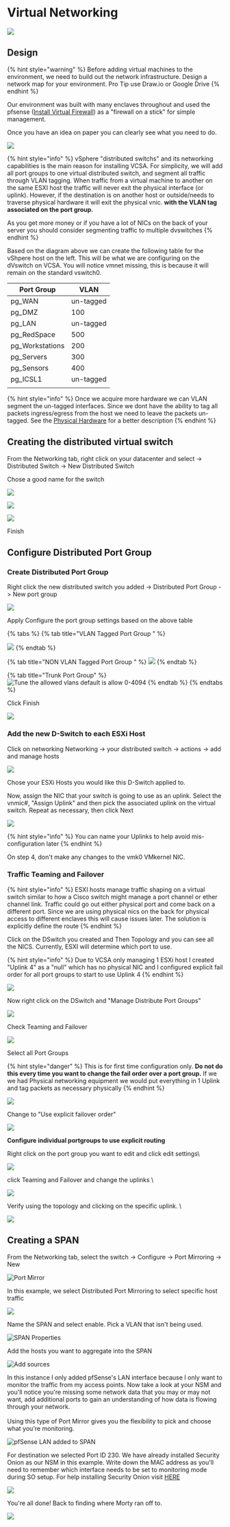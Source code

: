 # Virtual Networking

![](<../../.gitbook/assets/image (74).png>)

## Design

{% hint style="warning" %}
Before adding virtual machines to the environment, we need to build out the network infrastructure. Design a network map for your environment. Pro Tip use Draw.io or Google Drive
{% endhint %}

Our environment was built with many enclaves throughout and used the pfsense ([Install Virtual Firewall](install-virtual-firewall.md)) as a "firewall on a stick" for simple management.&#x20;

Once you have an idea on paper you can clearly see what you need to do.&#x20;

![](<../../.gitbook/assets/image (3).png>)

{% hint style="info" %}
vSphere "distributed switchs" and its networking capabilities is the main reason  for installing VCSA. For simplicity, we will add all port groups to one virtual distributed switch, and segment all traffic through VLAN tagging. When traffic from a virtual machine to another on the same ESXI host the traffic will never exit the physical interface (or uplink). However, if the destination is on another host or outside/needs to traverse physical hardware it will exit the physical vnic.  **with the VLAN tag associated on the port group.**

As you get more money or if you have a lot of NICs on the back of your server you should consider segmenting traffic to multiple dvswitches&#x20;
{% endhint %}

Based on the diagram above we can create the following table for the vShpere host on the left. This will be what we are configuring on the dVswitch on VCSA. You will notice vmnet missing, this is because it will remain on the standard vswitch0.

| Port Group       | VLAN       |
| ---------------- | ---------- |
| pg\_WAN          | un-tagged  |
| pg\_DMZ          | 100        |
| pg\_LAN          | un-tagged  |
| pg\_RedSpace     | 500        |
| pg\_Workstations | 200        |
| pg\_Servers      | 300        |
| pg\_Sensors      | 400        |
| pg\_ICSL1        | un-tagged  |
|                  |            |

{% hint style="info" %}
Once we acquire more hardware we can VLAN segment the un-tagged interfaces. Since we dont have the ability to tag all packets ingress/egress from the host we need to leave the packets un-tagged. See the [Physical Hardware](physical-hardware.md#network-equipment) for a better description
{% endhint %}

## Creating the distributed virtual switch

From the Networking tab, right click on your datacenter and select -> Distributed Switch -> New Distributed Switch

Chose a good name for the switch&#x20;

![](<../../.gitbook/assets/image (18).png>)

![](<../../.gitbook/assets/image (38).png>)

![](<../../.gitbook/assets/image (71).png>)

Finish

## Configure Distributed Port Group

### Create Distributed Port Group

Right click the new distributed switch you added -> Distributed Port Group -> New port group

![](<../../.gitbook/assets/image (47).png>)

Apply Configure the port group settings based on the above table

{% tabs %}
{% tab title="VLAN Tagged Port Group " %}


![](<../../.gitbook/assets/image (14).png>)
{% endtab %}

{% tab title="NON VLAN Tagged Port Group " %}
![](<../../.gitbook/assets/image (5).png>)
{% endtab %}

{% tab title="Trunk Port Group" %}
![Tune the allowed vlans default is allow 0-4094](<../../.gitbook/assets/image (10).png>)
{% endtab %}
{% endtabs %}

Click Finish

![](<../../.gitbook/assets/image (91).png>)

### Add the new D-Switch to each ESXi Host

Click on networking Networking -> your distributed switch -> actions -> add and manage hosts

![](<../../.gitbook/assets/image (36).png>)

Chose your ESXi Hosts you would like this D-Switch applied to.&#x20;

Now, assign the NIC that your switch is going to use as an uplink. Select the vnmic#, "Assign Uplink" and then pick the associated uplink on the virtual switch. Repeat as necessary, then click Next

![](<../../.gitbook/assets/image (11).png>)

{% hint style="info" %}
You can name your Uplinks to help avoid mis-configuration later &#x20;
{% endhint %}

On step 4, don't make any changes to the vmk0 VMkernel NIC.&#x20;

### Traffic Teaming and Failover

{% hint style="info" %}
ESXI hosts manage traffic shaping on a virtual switch similar to how a Cisco switch might manage a port channel or ether channel link. Traffic could go out either physical port and come back on a different port. Since we are using physical nics on the back for physical access to different enclaves this will cause issues later. The solution is explicitly define the route&#x20;
{% endhint %}

Click on the DSwitch you created and Then Topology and you can see all the NICS. Currently, ESXI will determine which port to use.&#x20;

{% hint style="info" %}
Due to VCSA only managing 1 ESXi host I created "Uplink 4" as a "null"  which has no physical NIC and I configured explicit fail order for all port groups to start to use Uplink 4
{% endhint %}

![](<../../.gitbook/assets/image (80).png>)

Now right click on the DSwitch and "Manage Distribute Port Groups"

![](<../../.gitbook/assets/image (61).png>)

Check Teaming and Failover

![](<../../.gitbook/assets/image (52).png>)

Select all Port Groups&#x20;

{% hint style="danger" %}
This is for first time configuration only. **Do not do this every time you want to change the fail order over a port group.** If we we had Physical networking equipment we would put everything in 1 Uplink and tag packets as necessary physically&#x20;
{% endhint %}

![](<../../.gitbook/assets/image (88).png>)

Change to "Use explicit failover order"

![](<../../.gitbook/assets/image (55).png>)

**Configure individual portgroups to use explicit routing** &#x20;

Right click on the port group you want to edit and click edit settings\


![](<../../.gitbook/assets/image (57).png>)

click Teaming and Failover and change the uplinks \


![](<../../.gitbook/assets/image (59).png>)

Verify using the topology and clicking on the specific uplink. \


![](<../../.gitbook/assets/image (21).png>)

## Creating a SPAN&#x20;

From the Networking tab, select the switch -> Configure -> Port Mirroring -> New

![Port Mirror](<../../.gitbook/assets/image (107).png>)

In this example, we select Distributed Port Mirroring to select specific host traffic&#x20;

![](<../../.gitbook/assets/image (104).png>)

Name the SPAN and select enable. Pick a VLAN that isn't being used.&#x20;

![SPAN Properties](<../../.gitbook/assets/image (102).png>)

Add the hosts you want to aggregate into the SPAN

![Add sources](<../../.gitbook/assets/image (108).png>)

In this instance I only added pfSense's LAN interface because I only want to monitor the traffic from my access points. Now take a look at your NSM and you'll notice you're missing some network data that you may or may not want, add additional ports to gain an understanding of how data is flowing through your network. \
\
Using this type of Port Mirror gives you the flexibility to pick and choose what you're monitoring.&#x20;

![pfSense LAN added to SPAN](<../../.gitbook/assets/image (103).png>)

For destination we selected Port ID 230. We have already installed Security Onion as our NSM in this example. Write down the MAC address as you'll need to remember which interface needs to be set to monitoring mode during SO setup. For help installing Security Onion visit [HERE](https://aj-labz.gitbook.io/aj-labz/creating-an-siem/installing-security-onion-so)

![](<../../.gitbook/assets/image (105).png>)

You're all done! Back to finding where Morty ran off to.

![](<../../.gitbook/assets/image (99).png>)
